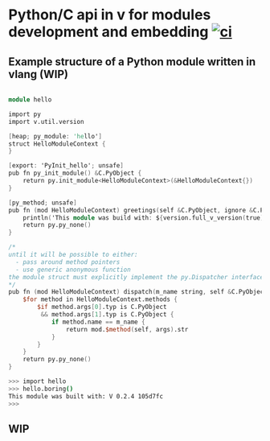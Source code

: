 # Python/C api in v for modules development and embedding [![ci](https://github.com/mvenditto/v-python/actions/workflows/main.yml/badge.svg)](https://github.com/mvenditto/v-python/actions/workflows/main.yml)
## Example structure of a Python module written in vlang (WIP)
```v

module hello

import py
import v.util.version

[heap; py_module: 'hello']
struct HelloModuleContext { 
}

[export: 'PyInit_hello'; unsafe]
pub fn py_init_module() &C.PyObject {
	return py.init_module<HelloModuleContext>(&HelloModuleContext{})
}

[py_method; unsafe]
pub fn (mod HelloModuleContext) greetings(self &C.PyObject, ignore &C.PyObject) &C.PyObject { 
	println('This module was build with: ${version.full_v_version(true)}')
	return py.py_none()
}

/*
until it will be possible to either:
  - pass around method pointers
  - use generic anonymous function
the module struct must explicitly implement the py.Dispatcher interface.
*/
pub fn (mod HelloModuleContext) dispatch(m_name string, self &C.PyObject, args &C.PyObject) &C.PyObject{
	$for method in HelloModuleContext.methods {
		$if method.args[0].typ is C.PyObject 
		 && method.args[1].typ is C.PyObject {
			if method.name == m_name {
				return mod.$method(self, args).str
			}
		}
	}
	return py.py_none()
}
```

```bash
>>> import hello
>>> hello.boring()
This module was built with: V 0.2.4 105d7fc
>>>
```


## WIP
